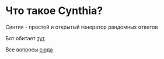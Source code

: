 Что такое Cynthia?
========================

Синтия - простой и открытый генератор рандомных ответов

Бот обитает [тут](https://vk.com/cynthiavkbot)

Все вопросы [сюда](https://vk.com/aginsquash)